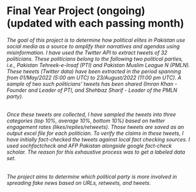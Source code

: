 # Final Year Project (ongoing) (updated with each passing month)

###### The goal of this project is to determine how political elites in Pakistan use social media as a source to amplify their narratives and agendas using misinformation. I have used the Twitter API to extract tweets of 32 politicians. These politicians belong to the following two political parties, i.e., Pakistan Tehreek-e-Insaf (PTI) and Pakistan Muslim League N (PMLN). These tweets (Twitter data) have been extracted in the period spanning from 01/May/2022 (5:00 am UTC) to 23/August/2022 (11:00 pm UTC). A sample of two such politicians’ tweets has been shared (Imran Khan - Founder and Leader of PTI, and Shehbaz Sharif - Leader of the PMLN party).  

###### Once these tweets are collected, I have sampled the tweets into three categories (top 10%, average 10%, bottom 10%) based on twitter engagement rates (likes/replies/retweets). Those tweets are saved as an output excel file for each politician. To verify the claims in these tweets, I have initially fact-checked the tweets against local fact checking sources. I used sochfactcheck and AFP Pakistan alongside google fact-check scholar. The reason for this exhaustive process was to get a labeled data set. 

###### The project aims to determine which political party is more involved in spreading fake news based on URLs, retweets, and tweets.
